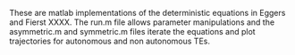 These are matlab implementations of the deterministic equations in Eggers and Fierst XXXX. The run.m file allows parameter manipulations and the asymmetric.m and symmetric.m files iterate the equations and plot trajectories for autonomous and non autonomous TEs.

